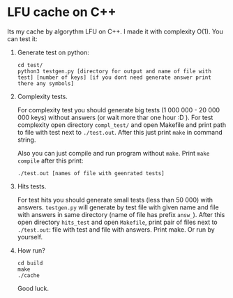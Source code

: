 # LFU cache on C++

Its my cache by algorythm LFU on C++. I made it with complexity O(1). You can test it:

1. Generate test on python:
    ```
    cd test/
    python3 testgen.py [directory for output and name of file with test] [number of keys] [if you dont need generate answer print there any symbols]
    ```

2. Complexity tests.

    For complexity test you should generate big tests (1 000 000 - 20 000 000 keys) without answers (or wait more thar one hour :D ).
    For test complexity open directory `compl_test/` and open Makefile and print path to file with test next to `./test.out`. After this just print `make` in command string.

    Also you can just compile and run program without `make`. Print `make compile` after this print:
    ```
    ./test.out [names of file with geenrated tests]
    ```

3. Hits tests.

    For test hits you should generate small tests (less than 50 000) with answers. `testgen.py` will generate by test file with given name and file with answers in same directory (name of file has prefix `answ_`). After this open directory `hits_test` and open `Makefile`, print pair of files next to `./test.out`: file with test and file with answers. Print make. Or run by yourself.

4. How run?
    ```
    cd build
    make
    ./cache
    ```
    Good luck.

